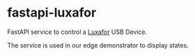 # fastapi-luxafor

FastAPI service to control a [Luxafor](https://luxafor.de) USB Device.

The service is used in our edge demonstrator to display states.
